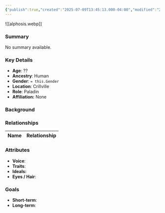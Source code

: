 ```yaml
---
{"publish":true,"created":"2025-07-09T13:45:13.000-04:00","modified":"2025-07-09T13:45:29.341-04:00","published":"2025-07-09T13:45:29.341-04:00","cssclasses":"","Age":"??","Ancestry":"Human","Gender":null,"Location":["Crillville"],"Role":["Paladin"],"Affiliation":["None"]}
---
```



![[alphosis.webp]]
### Summary
No summary available.

### Key Details
- **Age**: ??
- **Ancestry**: Human
- **Gender**: `= this.Gender`
- **Location**: Crillville
- **Role**: Paladin
- **Affiliation:** None

### Background


### Relationships

| Name  | Relationship |
| ----- | ------------ |

### Attributes
- **Voice**:
- **Traits**:  
- **Ideals:**
- **Eyes / Hair**:  

### Goals
- **Short-term**:  
- **Long-term**:  
